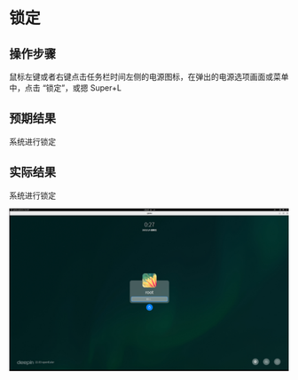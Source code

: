 # 锁定

## 操作步骤

鼠标左键或者右键点击任务栏时间左侧的电源图标，在弹出的电源选项画面或菜单中，点击 “锁定”，或摁 Super+L

## 预期结果

系统进行锁定

## 实际结果

系统进行锁定

![锁定.png](../img/锁定.png)
